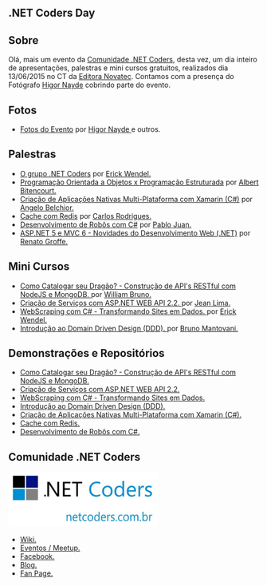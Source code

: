  <article class="markdown-body entry-content" itemprop="mainContentOfPage">
 <h1>
 <a class="anchor"  aria-hidden="true">
 <span class="octicon octicon-link"></span></a>.NET Coders Day</h1>

<h2>
<a id="user-content-palestras" class="anchor" href="#palestras" aria-hidden="true">
<span class="octicon octicon-link"></span></a>Sobre</h2>
<p> Olá, mais um evento da <a href="https://www.facebook.com/DotNetCoders" target="_blank">Comunidade .NET Coders</a>, desta vez, um dia inteiro de apresentações,
palestras e mini cursos gratuitos, realizados dia 13/06/2015 no CT da <a href="https://www.facebook.com/ctnovatec" target="_blank">Editora Novatec</a>. Contamos com a presença do Fotógrafo <a href="https://www.facebook.com/higor.nayde" target="_blank">Higor Nayde</a> cobrindo parte do evento.</p>

<h2><a id="user-content-fotos" class="anchor" href="#palestras" aria-hidden="true">
<span class="octicon octicon-link"></span></a>Fotos</h2>

<ul>
	<li>
		<a href="https://goo.gl/photos/SJ9zWCSYuRypqmDT7" target="_blank">Fotos do Evento</a> por <a href="https://www.facebook.com/higor.nayde" target="_blank">Higor Nayde 
	</a> e outros.
</li>
</ul>

<h2><a id="user-content-palestras" class="anchor" href="#palestras" aria-hidden="true">
<span class="octicon octicon-link"></span></a>Palestras</h2>

<ul>
	<li>
		<a href="http://pt.slideshare.net/EriickWendell/net-coders" target="_blank">O grupo .NET Coders</a> por <a href="https://www.facebook.com/EriickWendel" target="_blank">Erick Wendel.
	</a>
</li>
<li>
	<a href="http://pt.slideshare.net/albertbitencourt/programao-estruturada-e-orientada-a-objetos-49412804" target="_blank">Programação Orientada a Objetos x Programação Estruturada</a> por <a href="https://www.facebook.com/albert.bitencourt" target="_blank">Albert Bitencourt.
</a>
</li>
<li>
	<a href="https://github.com/angelobelchior8/netcodersday-xamarin" target="_blank">Criação de Aplicações Nativas Multi-Plataforma com Xamarin (C#)</a> por <a href="http://xamarinbr.azurewebsites.net/" target="_blank">Angelo Belchior.
</a>
</li>

<li>
	<a href="http://pt.slideshare.net/carlosrodriguesjunior/cache-com-redis-novatec-49374349" target="_blank">Cache com Redis</a> por 
	<a href="https://www.facebook.com/carlos.rodrigues.9421450" target="_blank">Carlos Rodrigues.
	</a>
</li>
<li>
	<a href="http://pt.slideshare.net/PabloJuanx/eu-robo-pablojuan" target="_blank">Desenvolvimento de Robôs com C#</a> por 
	<a href="https://pablojuancruz.wordpress.com/" target="_blank">Pablo Juan.
	</a>
</li>

<li>
	<a href="http://pt.slideshare.net/renatogroff1/aspnet-5-renato-groffe" target="_blank">ASP.NET 5 e MVC 6 - Novidades do Desenvolvimento Web (.NET)</a> por <a href="https://www.facebook.com/RenatoGroffeSW" target="_blank">Renato Groffe.
</a>
</li>


</ul>

<h2><a id="user-content-artigos" class="anchor" href="#artigos" aria-hidden="true">
<span class="octicon octicon-link"></span></a>Mini Cursos</h2>

<ul>
<li>
	<a href="https://www.eventials.com/wbruno.moraes/construindo-uma-api-rest-com-expressjs-nodejs-2/" target="_blank">
		Como Catalogar seu Dragão? - Construção de API's RESTful com NodeJS e MongoDB.
	</a> por <a href="http://wbruno.com.br/" target="_blank"> William Bruno. </a>
</li>
<li>
	<a href="http://pt.slideshare.net/JeanLL/apresentao-49386849" target="_blank">
		Criação de Serviços com ASP.NET WEB API 2.2.
	</a> por <a href="https://www.linkedin.com/pub/jean-lima-lopes/45/412/5a2" target="_blank"> Jean Lima. </a>
</li>
<li>
	<a href="http://pt.slideshare.net/EriickWendell/mini-curso-webscraping" target="_blank">
		WebScraping com C#  - Transformando Sites em Dados.
	</a> por <a href="linkedin.com/in/erickwendel" target="_blank"> Erick Wendel. </a>
</li>
<li>
	<a href="https://github.com/brunomantovani/dddsamplecsharp" target="_blank">
		Introdução ao Domain Driven Design (DDD).
	</a> por <a href="https://www.facebook.com/xbruno.mantovani" target="_blank"> Bruno Mantovani.</a>
</li>


</ul>

<h2>
<a id="user-content-demo" class="anchor" href="#demo" aria-hidden="true">
<span class="octicon octicon-link"></span></a>Demonstrações e Repositórios</h2>

<ul>
<li>
	<a href="https://github.com/wbruno/dragons-api" target="_blank">
		Como Catalogar seu Dragão? - Construção de API's RESTful com NodeJS e MongoDB.
	</a> 
</li>
<li>
	<a href="https://github.com/JeanLLopes/WebAPI-Route-Translate-BasicAuth" target="_blank">
		Criação de Serviços com ASP.NET WEB API 2.2.
	</a>  
</li>
<li>
	<a href="https://github.com/ErickWendel/Demo.WebScraping.CSharp" target="_blank">
		WebScraping com C#  - Transformando Sites em Dados.
	</a>  
</li>
<li>
	<a href="https://github.com/brunomantovani/dddsamplecsharp" target="_blank">
		Introdução ao Domain Driven Design (DDD).
	</a> 
</li>

<li>
	<a href="https://github.com/angelobelchior8/netcodersday-xamarin" target="_blank">
		Criação de Aplicações Nativas Multi-Plataforma com Xamarin (C#).
	</a>
</li>

<li>
	<a href="https://github.com/carlosrodriguesjunior/NetCoders.Redis" target="_blank">
		Cache com Redis.
	</a>  
</li>
<li>
	<a href="https://github.com/pablojuancruz/RoboCSharp/" target="_blank">
		Desenvolvimento de Robôs com C#.
	</a>  
</li>
 
</ul>



<h2>
<a  class="anchor" href="#netcoders" aria-hidden="true">
<span class="octicon octicon-link"></span></a>Comunidade .NET Coders</h2>

<p>
<a href="https://www.facebook.com/DotNetCoders" target="_blank">
	<img  src="/logo.jpg" alt="Net Coders" width="300">
</a>
</p>

<ul>

<li><a href="http://netcoders.com.br/wiki" target="_blank">Wiki.</a></li>
<li><a href="http://meetup.com/netcoders" target="_blank">Eventos / Meetup.</a></li>
<li><a href="https://www.facebook.com/groups/netcoders/" target="_blank">Facebook.</a></li>
<li><a href="http://netcoders.com.br/blog" target="_blank">Blog.</a></li>
<li><a href="http://facebook.com/dotnetcoders" target="_blank">Fan Page.</a></li>
</ul>


</article>
